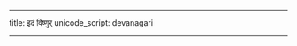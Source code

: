 
---
title: इदं विष्णुर्
unicode_script: devanagari

---

<div class="js_include" url="/vedAH/Rk/shAkalam/saMhitA/01/prAchInA_prastutiH/idaM_viShNur.md"  newLevelForH1="2" includeTitle="true"> </div>  

